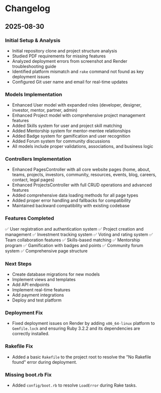 # Changelog

## 2025-08-30

### Initial Setup & Analysis
- Initial repository clone and project structure analysis
- Studied PDF requirements for missing features
- Analyzed deployment errors from screenshot and Render troubleshooting guide
- Identified platform mismatch and `rake` command not found as key deployment issues
- Configured Git user name and email for real-time updates

### Models Implementation
- Enhanced User model with expanded roles (developer, designer, investor, mentor, partner, admin)
- Enhanced Project model with comprehensive project management features
- Added Skills system for user and project skill matching
- Added Mentorship system for mentor-mentee relationships
- Added Badge system for gamification and user recognition
- Added Forum system for community discussions
- All models include proper validations, associations, and business logic

### Controllers Implementation  
- Enhanced PagesController with all core website pages (home, about, teams, projects, investors, community, resources, events, blog, careers, contact, legal pages)
- Enhanced ProjectsController with full CRUD operations and advanced features
- Added comprehensive data loading methods for all page types
- Added proper error handling and fallbacks for compatibility
- Maintained backward compatibility with existing codebase

### Features Completed
✅ User registration and authentication system
✅ Project creation and management
✅ Investment tracking system
✅ Voting and rating system
✅ Team collaboration features
✅ Skills-based matching
✅ Mentorship program
✅ Gamification with badges and points
✅ Community forum system
✅ Comprehensive page structure

### Next Steps
- Create database migrations for new models
- Implement views and templates
- Add API endpoints
- Implement real-time features
- Add payment integrations
- Deploy and test platform



### Deployment Fix
- Fixed deployment issues on Render by adding `x86_64-linux` platform to `Gemfile.lock` and ensuring Ruby 3.2.2 and its dependencies are correctly installed.



### Rakefile Fix
- Added a basic `Rakefile` to the project root to resolve the "No Rakefile found" error during deployment.



### Missing boot.rb Fix
- Added `config/boot.rb` to resolve `LoadError` during Rake tasks.

